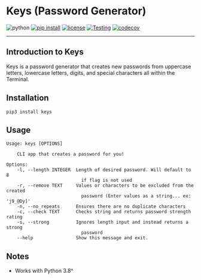 # Keys (Password Generator)

![python](https://img.shields.io/badge/Python-3.8%2C%203.9%2C%203.10%2C%203.11-blue)
[![pip install](https://img.shields.io/badge/pip%20install-click-blue)](https://palletsprojects.com/p/click/)
[![license](https://img.shields.io/badge/License-MIT-blue)](https://opensource.org/license/mit/)
[![Testing](https://github.com/jsattari/keys/actions/workflows/tests.yaml/badge.svg)](https://github.com/jsattari/keys/actions/workflows/tests.yaml)
[![codecov](https://codecov.io/gh/jsattari/keys/branch/master/graph/badge.svg?token=8XQ4MXVR3M)](https://codecov.io/gh/jsattari/keys)

---

## Introduction to Keys

Keys is a password generator that creates new passwords from uppercase letters, lowercase letters, digits, and special characters all within the Terminal.

## Installation

    pip3 install keys

## Usage

    Usage: keys [OPTIONS]

        CLI app that creates a password for you!

    Options:
        -l, --length INTEGER  Length of desired password. Will default to 8
                                if flag is not used
        -r, --remove TEXT     Values or characters to be excluded from the created
                                password (Enter values as a string... ex: 'j9_@Dy]'
        -n, --no_repeats      Ensures there are no duplicate characters
        -c, --check TEXT      Checks string and returns password strength rating
        -s, --strong          Ignores length input and instead returns a strong
                                password
        --help                Show this message and exit.

## Notes

- Works with Python 3.8^
